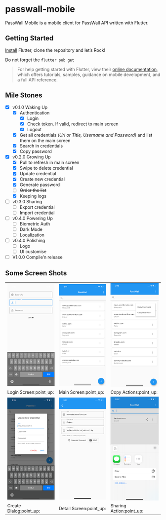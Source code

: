# passwall-mobile

PassWall Mobile is a mobile client for PassWall API written with Flutter.

## Getting Started

[Install](https://flutter.dev/docs/get-started/install) Flutter, clone the repository  and let’s Rock!

Do not forget the  `flutter pub get` 

> For help getting started with Flutter, view their [online documentation](https://flutter.dev/docs), which offers tutorials, samples, guidance on mobile development, and a full API reference.

## Mile Stones

- [x] v0.1.0 Waking Up
	- [x] Authentication
		- [x] Login
		- [x] Check token. If valid, redirect to main screen
		- [x] Logout
	- [x] Get all credentials *(Url or Title, Username and Password)* and list them on the main screen
	- [x] Search in credentials
	- [x] Copy password
- [x] v0.2.0 Growing Up
	- [x] Pull to refresh in main screen
	- [x] Swipe to delete credential
	- [x] Update credential
	- [x] Create new credential
	- [x] Generate password
	- [ ] ~~Order the list~~
	- [x] Keeping logs
- [ ] v0.3.0 Sharing
	- [ ] Export credential
	- [ ] Import credential
- [ ] v0.4.0 Powering Up
	- [ ] Biometric Auth
	- [ ] Dark Mode
	- [ ] Localization
- [ ] v0.4.0 Polishing
	- [ ] Logo
	- [ ] UI customise  
- [ ] V1.0.0 Compile’n release

## Some Screen Shots
<table>
  <tr>
    <td><img src="screenshots/login.png" alt="Login Screen"/></td>
    <td><img src="screenshots/main.png" alt="Main Screen"/></td>
    <td><img src="screenshots/copy.png" alt="Copy Actions"/></td>
  </tr>
  <tr>
    <td>Login Screen:point_up:</td>
    <td>Main Screen:point_up:</td>
    <td>Copy Actions:point_up:</td>
    
  </tr>
  <tr>
    <td><img src="screenshots/create.png" alt="Create Dialog"/></td>
    <td><img src="screenshots/detail.png" alt="Detail Screen"/></td>
    <td><img src="screenshots/share.png" alt="Sharing Action"/></td>
  <tr>
    <td>Create Dialog:point_up:</td>
    <td>Detail Screen:point_up:</td>
    <td>Sharing Action:point_up:</td>
  </tr>
</table>


